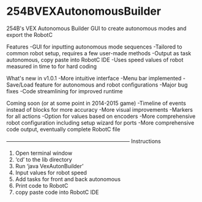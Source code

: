 254BVEXAutonomousBuilder
========================

254B's VEX Autonomous Builder GUI to create autonomous modes and export the RobotC 

Features
   -GUI for inputting autonomous mode sequences
   -Tailored to common robot setup, requires a few user-made methods
   -Output as task autonomous, copy paste into RobotC IDE
   -Uses speed values of robot measured in time to for hard coding

What's new in v1.0.1
   -More intuitive interface
      -Menu bar implemented
   -Save/Load feature for autonomous and robot configurations
   -Major bug fixes
   -Code streamlining for improved runtime

Coming soon (or at some point in 2014-2015 game)
   -Timeline of events instead of blocks for more accuracy
   -More visual improvements
   -Markers for all actions
   -Option for values based on encoders
   -More comprehensive robot configuration including setup wizard for ports
   -More comprehensive code output, eventually complete RobotC file

———————————————————————
Instructions
1. Open terminal window
2. ‘cd’ to the lib directory
3. Run ‘java VexAutonBuilder’
4. Input values for robot speed
5. Add tasks for front and back autonomous
6. Print code to RobotC
7. copy paste code into RobotC IDE